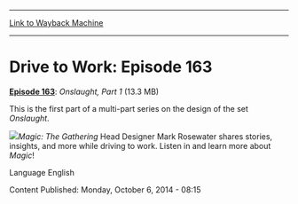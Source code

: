 
---
[Link to Wayback Machine](https://web.archive.org/web/20141012031322/http://magic.wizards.com/en/articles/podcasts/284491)

[_metadata_:description]:- "Episode 163: Onslaught, Part 1 (13.3 MB) This is the first part of a multi-part series on the design of the set Onslaught. Magic: The Gathering Head Designer Mark Rosewater shares stories, insights, and more while driving to work. Listen in and learn more about Magic!"
[_metadata_:generator]:- "Drupal 7 (http://drupal.org)"
[_metadata_:node]:- "284491"
[_metadata_:source]:- "div-main"
[_metadata_:title]:- "Drive to Work: Episode 163"
[_metadata_:wayback_capture_timestamp]:- "2014-10-12 03:13:22"
[_metadata_:wayback_raw_url]:- "https://web.archive.org/web/20141012031322id_/http://magic.wizards.com/en/articles/podcasts/284491"
[_metadata_:wayback_url]:- "http://magic.wizards.com/en/articles/podcasts/284491"
---





Drive to Work: Episode 163
==========================


 







[**Episode 163**](http://media.wizards.com/2014/podcasts/magic/drivetowork163_onslaughtpart1.mp3): *Onslaught, Part 1* (13.3 MB)


This is the first part of a multi-part series on the design of the set *Onslaught*.


![](https://media.magic.wizards.com/image_legacy_migration/magic/images/mtgcom/authorpics/authorpic_markrosewater.jpg)*Magic: The Gathering* Head Designer Mark Rosewater shares stories, insights, and more while driving to work. Listen in and learn more about *Magic*!



Language 
 English

Content Published: Monday, October 6, 2014 - 08:15  

 
  

  








